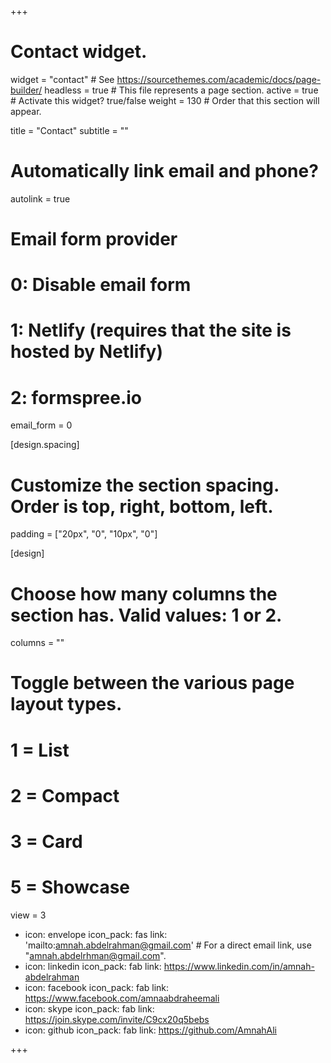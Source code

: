 
+++
# Contact widget.
widget = "contact"  # See https://sourcethemes.com/academic/docs/page-builder/
headless = true  # This file represents a page section.
active = true  # Activate this widget? true/false
weight = 130  # Order that this section will appear.

title = "Contact"
subtitle = ""

# Automatically link email and phone?
autolink = true

# Email form provider
#   0: Disable email form
#   1: Netlify (requires that the site is hosted by Netlify)
#   2: formspree.io
email_form = 0

 [design.spacing]
  # Customize the section spacing. Order is top, right, bottom, left.
  padding = ["20px", "0", "10px", "0"]



[design]
  # Choose how many columns the section has. Valid values: 1 or 2.
  columns = ""

  # Toggle between the various page layout types.
  #   1 = List
  #   2 = Compact
  #   3 = Card
  #   5 = Showcase
   view = 3

  
- icon: envelope
  icon_pack: fas
  link: 'mailto:amnah.abdelrahman@gmail.com'  # For a direct email link, use "amnah.abdelrhman@gmail.com".
- icon: linkedin
  icon_pack: fab
  link: https://www.linkedin.com/in/amnah-abdelrahman
- icon: facebook
  icon_pack: fab
  link: https://www.facebook.com/amnaabdraheemali
- icon: skype
  icon_pack: fab
  link: https://join.skype.com/invite/C9cx20q5bebs
- icon: github
  icon_pack: fab
  link: https://github.com/AmnahAli

+++
